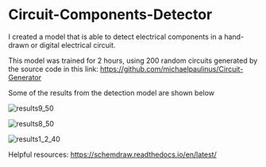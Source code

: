 # Circuit-Components-Detector
I created a model that is able to detect electrical components in a hand-drawn or digital electrical circuit.

This model was trained for 2 hours, using 200 random circuits generated by the source code in this link: https://github.com/michaelpaulinus/Circuit-Generator

Some of the results from the detection model are shown below

![results9_50](https://user-images.githubusercontent.com/56998775/110235676-20cbf400-7f3a-11eb-8943-ace91498ea92.png)

![results8_50](https://user-images.githubusercontent.com/56998775/110235684-2295b780-7f3a-11eb-9f6e-074d5b4fda5f.png)

![results1_2_40](https://user-images.githubusercontent.com/56998775/110235696-24f81180-7f3a-11eb-9f3d-9404a46dfe64.png)

Helpful resources:
https://schemdraw.readthedocs.io/en/latest/
